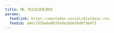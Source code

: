 ```yaml
---
title: 唏，可以红烧乳鸽吗
params:
  feedlink: https://mastodon.social/@loikein.rss
  feedid: a9e17d59a6e803fede16def8d0f364f3
---
```

